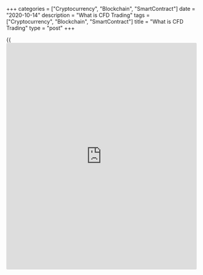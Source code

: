 +++
categories = ["Cryptocurrency", "Blockchain", "SmartContract"]
date = "2020-10-14"
description = "What is CFD Trading"
tags = ["Cryptocurrency", "Blockchain", "SmartContract"]
title = "What is CFD Trading"
type = "post"
+++

{{<iframe id="large-banner" src="https://www.bounty.group/#slide=1.0" width="100%" height="600" scrolling="no" style="border: 0px solid rgb(216, 221, 230); border-radius: 3px;">}}

2020-10-14

2020-10-14

What is CFDs Trading and How They WorkArtem Parshin

However, after the English brokers came up with a CFD, anyone could
trade anything anywhere while having only one trading account with one
of the brokers.

This is because CFDs are not the asset itself, but rather just a deal
for the price difference. With this contract, you only can get the
difference in price from the moment the contract is signed to the moment
it is closed, and you do not own the asset itself.

This makes CFDs much more convenient, cheaper, and simpler than trading
in standard futures or [options](https://www.fixpro.org/post/options-liquidity/).

The article covers the following subjects:

## What are CFDs (Contracts for Difference)?

Let’s **define CFD**. Here is a CFD definition:

 **CFD is a type of transaction between two parties regarding the value
of a financial instrument in the future, in which both parties undertake
to settle an amount equal to the difference between the opening price
and the closing price of the trading position.**

So **what is a CFD**? Let me try to explain **CFD** meaning in more
detail. CFD is a“contract for difference”, and it is a contract or
transaction between a seller and a buyer with the aim of making a profit
from the future difference between the closing and opening prices.

If the closing price is higher than the opening price, the seller pays
the difference to the buyer, and if the closing price is lower than the
opening price, the buyer pays the difference to the seller.

And of course, since a **CFD contract** is a derivative financial
instrument, in addition to the difference itself, it also regulates the
time during which this difference is determined.

Initially, the main task of the contract for difference was to make
stock trading available. And since stock CFDs are the most popular ones,
we will look at what is a CFD in trading as an example.

Let's say you want to buy 100 Boeing Company stock contracts. The cost
of one stock is $160. In order to buy the stocks themselves, you will
need $16,000.

But when buying stock CFDs, you do not need to have the entire amount on
your trading account, you only need the margin. The LiteForex broker has
a 2% margin on stocks.

So to buy 100 lots of #BA (Boeing Company) stock CFDs, you need only 2%
of 16,000, which is only $320 + a small commission, which we will not
take into account yet. Several days passed, and the stock price rose to
$170 per stock. The price has increased, which means the seller must pay
us the difference, which will be equal to 170 - 160 = 10 dollars. Now we
multiply 10 by the number of contracts (100) and get 1,000 dollars.

That's it. Hope from now you could clearly understand what does CFD
mean.

Now let's see what we would get by purchasing the stocks themselves, and
not a contract for difference.

Imagine we bought 100 stocks for $16,000, the price rose to 170 and the
value of our stocks increased to 17,000. 17,000 - 16,000 = 1,000. So we
got the same 1,000 profit, but in the case of stocks, we would need
$16,000 on the account.

In the case of CFD products, we only needed $320. And if there’s no
difference - why pay more? This is basically the main advantage of CFDs
over trading the underlying asset itself.

To summarize, it becomes clear that with contracts for difference, we
can make transactions that were previously unavailable to us on any
exchange. We do not need to have a lot in our trading account to make
huge profits.

In my example, we got 1,000 dollars of profit by investing only 320
dollars, and this is more than 300% of the return on investment, which
is almost impossible when working with the asset itself.

### What is CFD Trading

In order to understand what is the CFD market stands for, why it is so
popular in the world and **[how to](https://www.playgroundfx.com/blog/forex-trading-how-to/) trade CFD** , let's take a look at its
[history](https://www.fixpro.org/post/chargeless-historical-data-api-backtesting/).

The first contracts appeared in the mid-90s of the last century in
London. In those days, the Forex market was still very young and was a
currency exchange in the most direct sense: only currencies were traded
on it.

The main trading power was concentrated on the Stock Exchange, where
real assets (stocks and bonds) and derivatives were competing for the
clients.

Since the stock market was essentially the main market and there were no
alternatives for traders of that time, the government regulated and
tightened the screws as it pleased. The exchange legislation changed
almost every year, and the main restrictions were associated with the
use of the [leverage][1].

Of course, now we are all accustomed to using leverage and change it as
we please, from 1:1 to 1:1000. Back then even 1:5 leverage was available
only to a narrow circle of financial tycoons.

The second major tax was Stamp Duty. This tax charged large commissions
on the purchase of real estate, land, as well as stocks, bonds and other
investment instruments.

These two reasons have become the main driving force for young
financiers in their search for solutions to avoid these restrictions.

And so the young derivatives company Smith New Court found a solution.
“Why buy shares, register them, pay large commissions and taxes if we
are not interested in the company itself, but only in changes in the
prices of its stocks?”

And the company decided to offer its clients to trade not the stocks
themselves, but to buy and sell a contract for the difference in the
price of this stock. And since the issuer of these contracts was the
brokerage company itself, it had the right to sell them with any
leverage its client wanted.

At first, only hunters for short-term deals were interested in the new
instruments, but later large [investor](https://www.fintechee.com/tutorial-for-forex-trading/investor-mode/)s also seriously considered CFD
stock trading. It allowed them to avoid paying a large tax, since there
was no actual ownership of the underlying asset.

In the late 90s, a boom in tech companies began and contracts for
difference changed significantly. Gerard and Intercommodities became the
first company to offer its clients stocks CFD trading via the Internet
on the special GNI Touch platform. This is how the first prototype of
the modern Forex market appeared.

Over time, online CFD stocks trading began to be offered by other
financial companies and brokers around the world.

In fact, CFD brokers of that time created their own market that was much
more accessible for a simple private trader, and you didn’t have to be a
professional in order to work on it.

The **CFD market** allowed anyone to make money on the price difference
without owning a real asset. It’s also a time saver because you don’t
have to wait until your request for the purchase of a security goes
through all the stages from the broker and the exchange to the clearing
house and the depository.

A CFD is a derivative financial instrument, which means that it is
always based on some underlying asset.

The first CFDs were based on stocks, and now there are contracts for
difference for almost everything that can be sold.

Recently, a CFD deal for the outside temperature was registered in the
United States. Two people registered their bet in this unusual way, and
the loser had to pay the winner the difference in air temperature from
the moment the contract was concluded.

CFD trading has a lot of advantages. They include practically unlimited
leverage, instant transactions, and low margin. And finally, you can
trade short in CFDs, while non-margin stocks cannot be short, you can
only buy.

## How Do CFD Works with Examples

Now let's figure out [how to](https://www.playgroundfx.com/blog/forex-trading-how-to/) trade CFDs. It’s best that we use a real
example.

For example, we decided to purchase a [Tesla stock (#TSLA) ][2]CFD. In
my opinion, now is a rather convenient moment to purchase contracts for
stocks of this particular company. They recently had a significant
decline, and according to one of the main strategies, which I will
discuss in more detail below, it is rational to buy now.

Before you buy or sell anything, you need to weigh the pros and cons.
Pros include, of course, the expected profit, and cons are possible
risks and the size of commissions and spread.

Everything is pretty clear with the profit, so let's discuss the risks
in more detail. The fastest way to calculate these parameters is the
trader's calculator. You can use it right here:

The first step is to enter the parameters of your trading account:
account type, account currency and account leverage. I have entered the
parameters of my trading account;

Now let's move on to the settings of our future trade. Select the type
of trading instrument, in this case it is “NASDAQ contract for
difference”;

Next, select the underlying asset. As we have already decided this is
Tesla stock, the ticker is #TSLA;

Next, enter the estimated trade volume, or how many CFDs we want to buy.
Here you need to know how many contracts there are in one lot. For CFDs
on stocks, this is almost always 1 CDF = 1 lot. I decided to buy 100
lots;

Set the type of trade. In our case, this is buy or “long”;

Now we set the price at which we want to buy. Since I intend to buy at
the current market price, it is filled automatically;

And now we set the price we expect to see. I expect possible growth
around $460 per stock;

After entering the parameters, we press “calculate”, and below appear
all the parameters of our future trade;

First, let's pay attention to the price of one point. At our volume, it
will cost us $1;

Next, you can see the margin. This is the amount of money that will be
required in our account to buy 100 contracts. As I said above, we do not
need the entire value of the stocks, but only a 3% part of the total
amount, which is calculated as follows:

Next is the spread that we will pay when opening a trade for our volume.
As you probably know, spread is the difference between the buy price and
the sell price, and it looks like this:

Next comes swap, the overnight commission;

And finally, the calculator gives our estimated profit from the trade
with the entered parameters.

There is yet another type of fee - the commission.

As you already know, most brokers on the CFD market have 2 types of
trading accounts, Classic and ECN. Of course, there are also demo
accounts, but that's a completely different story. In short, the main
difference between these accounts is precisely the types and amounts of
fees, such as spreads, swaps, and commissions.

On Classic accounts, the spread is higher than on ECN accounts as it
consists of two components - the exchange spread and the brokerage
spread.

The market is a free trade zone and everyone wants to make money, both
the exchange and the broker. ECN accounts use the so-called “raw” market
spread without the broker's markup, which is much more attractive for
traders who work on short time intervals.

But since this is not beneficial for the broker, they charge a
commission on these accounts, which is always a fixed amount. This
commission is different for different types of instruments. For example,
for stock CFDs it is 25 cents per lot.

And now a lifehack:

The screenshot above shows how I sold 2 different contracts for
difference, one for Google stock and the other for General Electric.

Notice how different the stock prices of these companies are. But the
most remarkable thing is that the commission in both cases is 25 cents.
However, for Google stock, this commission is only 0.017% of the stock
price, which is very very low. But for General Electric, this commission
is 4.09%.

So we see that it is much more profitable to trade more expensive stocks
under such conditions. In fairness, it should be noted that ECN accounts
were created mainly for CFDs.

Before opening the trade, let's recall how the profit is generated when
working with contracts for difference.

In CFD trading we profit from the difference between the opening price
and the closing price of a position.

First, let's look at what happens when you buy a CFD.



The screenshot above shows a trade to buy a NASDAQ CFD.

Since the price of the underlying asset and the price of the contract
for difference are the same, the profit and loss will be calculated in
the usual way. Anything above the buy price will make a profit, and
anything below it will make a loss. You can close a CFD at any time.

When you open a short position, it’s basically the same, only now you
profit when the price of the underlying asset is below the price at
which the trade was opened.

Another important issue is the duration of CFD trade, and here I would
compare it with its closest neighbor derivatives - futures and [options](https://www.fixpro.org/post/options-liquidity/).

As you probably know, one of the main parameters affecting profit when
working with derivatives is the duration of the trade.

In the picture above, I compared a CFD with a futures contract and an
option over a one-year interval.

As you can see, you will need to conclude both futures and [options](https://www.fixpro.org/post/options-liquidity/) every
quarter in order not to lose in value. You can buy futures for a year,
but the buy price will be much higher than the current market price.

It’s the same with the option. But contracts for difference is an
indefinite instrument, since the underlying asset has no maturity. You
can keep your trade open for as long as you like.

Let’s now look at the trade.

For clarity, I made the trade on two different ECN and Classic accounts
at the same time in order to help you understand the tangible difference
between the trading conditions.

Trading conditions can be viewed in the “information about instrument”
tab.

  1. The first and most important difference is the spread or difference between the buy and sell prices. ECN accounts use raw market spread without a broker's markup, and this is clearly seen in the screenshot above: the spread on an ECN account is 75 points, while on a Classic it is 94 points.
  2. The second difference is the amount of leverage built into the instrument, which we will talk about later. On an ECN account, the leverage is 1:50, and on a Classic account it is 1:33.
  3. The third difference is the margin percentage, which determines the required margin for trading a CFD. On ECN accounts, it’s 2% of the total value of the underlying asset, and on Classic accounts, the margin is 3%, which requires a larger amount on the trading account.

Now let’s trade.

I will open the trades on two different accounts.

  1. First we choose the type of trade: we have already decided to buy.
  2. The next step is to set the required volume in lots. 1 lot is equal to one stock for these stocks. We are buying 100 lots. Click “buy”.
  3. After the trade is opened, compare the parameters between the accounts. To do this, click on the status bar of the trade. Here you can see the first difference - margin. As I said above, the margin percentage on the accounts is different, and this difference of 1% cost us more than $400 in margin. On the ECN account it is less and amounts to 845.18 USD, and on the Classic account the margin amount is 1,271.19 USD.
  4. To open the parameters window, you need to click on the three dots to the right of the "close" button. Don’t miss or you’ll close your position by accident.
  5. Another important difference between the accounts is the commission. As I said above, it is 25 cents per stock. We have bought 100 shares (contracts), which means that the commission will be 100 times higher, namely 25.00 USD. There is no commission on the Classic account, and we saved $25, but it's not so simple. If you remember, the Classic account has a larger spread, which usually compensates for this commission.
  6. As a result, our current profit will add up to the difference in quotes and commissions. The profit formula will look like this:

 ****

In other words, I bought 100 contracts of Tesla stock. The price of one
point is $1. If I bought at 400 and closed at 410, my profit would be:
100 * 1 * (410-400) = 1,000 dollars.

After some time, I closed my trades, and the profit on both accounts was
roughly the same.

As I said, the high spread on Classic was compensated by the commission
on ECN, and the only difference was in the margin, which was lower on
ECN

### CFD Markets

As I have said several times, the scope of contracts for difference is
very broad.

At the moment, there are 4 main types of exchanges (stock, commodity,
currency and cryptocurrency). CFDs exist for almost all types of
instruments on these exchanges.

The most popular are still stock CFDs for the most popular companies,
the so-called “blue chips”.

Why? Let’s recall how contracts for difference were created.

First of all, they are for [investor](https://www.fintechee.com/tutorial-for-forex-trading/investor-mode/)s who cannot not buy shares of
foreign companies by virtue of the law.

In second place are contracts for commodities such as oil, gold, coffee,
tea, gas and many others.

The third most popular choice are contracts for stock indices.

Lower in this list are CFDs for currencies and cryptocurrencies.

I have compiled a table of the most popular contracts for difference by
type of exchange.

By the way, my broker LiteForex has all the instruments in this entire
list. It’s one of the first Forex brokers to offer CFD Forex trading
services.

## How to start Trading CFDs

Now let's find out **[how to](https://www.playgroundfx.com/blog/forex-trading-how-to/) trade CFDs.**

The first step is to draw up a strategy. It can be hypothetical or quite
real in the form of step-by-step instructions. For those who are just
taking their first steps in the financial markets, I recommend drawing
up a plan on paper.

Are you ready? Then let's start:

1\. First of all, you need to register an account with one of the Forex
brokers.

Why Forex? Because Forex brokers have the most extensive range of
contracts for difference, which is much wider than that offered by stock
brokers and investment banks.

I worked on my instructions for you in my LiteForex personal account,
which I’ve had for many years.

Why did I choose this broker? Because I’ve been satisfied with it for
many years.

However, I do not recommend starting trading with real money right away.
In order to get started on this market, it would be best to start with
virtual money, i.e. create a demo account.

2\. After you’ve created the demo account, you are in your personal
account. On the left is the main vertical panel, where you select the
first item of the menu “Trade” and click on it.

3\. The trading page will open, and at the bottom of the screen you can
see a gray highlighted horizontal bar in which zeroes (0.00 USD) appear
in four columns. This is the trading terminal panel, where you can find
a record of the funds in your trading account. Now it is empty because
our demo account is empty.

4\. First you need to deposit to your account. To do this, click on the
blue "Deposit" button.

5\. Then a window will appear in the middle of the page, consisting of
two parts. First, we are offered to open a real account. In the second
there are two fields; enter the required deposit amount in the upper
one. 10,000 virtual dollars is enough for a start.

6\. Now press the "Continue" button.

7\. After a few seconds, your balance is not 0.00, but 10,000 USD.

8\. It's time to start testing. To do this, click on the "Trade" tab on
the main panel.

9\. A menu will appear at the top, where all trading instruments are
classified by groups. Since we are going to trade CFDs, we are primarily
interested in stocks, which means that we will select the "Stocks" tab
in the panel.

10\. A list will open with all the stocks for which the broker provides
a contracts for difference. Earlier in the article, we mentioned Tesla
stock CFDs. Since we know them a little better than others, let's
practice on them. Click on the name of the stock or on the logo.

11\. After clicking, a window for trading these stocks will open. In the
center of the screen there will be a stock price chart. If you are
already familiar with the basics of technical analysis, you can apply
it.

12\. After analyzing the price behavior, I decided that I would play
long. So we switch to the "buy" tab on the right in the trade type
field.

13\. In the line below you need to enter the desired buy volume. The
minimum volume is 1 lot or one stock. But since we have 10,000 USD, it
makes no sense to buy one share. I decided to buy 100 stocks, or 100
Tesla CFDs.

14\. After checking all the data, we only need to click “Buy”, and our
request will go to the broker and the trade will be opened.

15\. After just a few minutes, I saw the result of my actions. The
values ​​in the lower field of the terminal began to change and the
price really went up, bringing me a profit of $173. For clarity, profit
is displayed in green and loss in red.

16\. Our balance has also changed in the terminal field. Now it’s not
10,000, but 10,148.

Now a question. Why is my profit $173, while net income on our account
is $148? The answer is simple - commission. The broker took the
commission when the trade was opened, and it is automatically deducted
from the profit. As you remember, it’s 25 cents per contract, or in our
case, 25 dollars, since we have 100 contracts. 173 - 25 = 148.

17\. A profit of $173 is quite enough for a start, so we can close our
trade.

To do this, click on the field where the balance is changing and a tab
will open a little higher with our trade or trades. We find the right
one and there will be a “Close” button on the right. Click it and our
trade is closed.

18\. Profit on a demo account is certainly good, except we don’t have a
tangible result apart from the joy of achievement.

If you seriously decide to learn [how to](https://www.playgroundfx.com/blog/forex-trading-how-to/) make money trading CFDs, you
need to start making real money, and you need a live account for this.

First, let's switch our personal account to live trading. To do this,
click on your profile icon in the upper right corner of your personal
account.

19\. A small settings tab will open, where you need to click on the
"Enable Live Trading" button.

20\. After clicking on this button, the status of your personal account
changes to "Live Account". We are doing serious trading now.

21\. First of all, we need to deposit money to the live account. To do
so, select the "Finance" tab in the main panel.

22\. In the window that opens, in the top menu, select the item
"Deposit".

23\. A window will open with deposit [options](https://www.fixpro.org/post/options-liquidity/), from a bank card to
electronic payment systems. You can choose whichever method is more
convenient for you.

24\. After choosing the deposit method, you need to place a deposit
request.

The first field will be the deposit amount.

Everyone’s situation is different, but I will give you one tip. I have
been working in various financial markets for more than 10 years and
came to the conclusion that the deposit amount only depends on the goals
that you set.

All the goals can be divided into 3 types: trying, playing, and earning.
And "playing" is by no means a joke. After we switched to live trading
mode, the jokes ended. Because our own money is at stake and we don’t
want to just give it away.

If you are in this category, in order to trade CFDs, to understand how
it all works and try to earn your first capital. An amount twice the
price of the chosen stock will be enough.

Why twice the price? So that one or several unsuccessful trades do not
damage your deposit too much. In the case of our Tesla stocks, where one
stock is worth about $400, $1,000 is enough.

  *  **Playing.** This option is suitable for those who are interested in the financial markets but have no desire to get into all the intricacies of trading, learn and calculate. They just want to buy a certain stock for a certain amount of money and earn 100, 200, 300 or even more percent of profit.

Do you think this is unrealistic? It’s not, but such trades are 99%
luck, and that is why this category is called "playing". However, I know
a lot of examples of quite successful playing.

For example, let's go back 2 weeks and sell CFDs for the familiar Tesla
company, which then cost $ 2,200 per stock. A little over 100 contracts
could be sold for $1,000, and in just one day they brought $180,000.

This is a very real story, only there were few lucky players since the
probability of such a fall was almost zero. So if you are into this kind
of trading, deposit 1,000, 2,000, 3,000 or however much you want, bet
all the money on some unlikely event and wait.

If it happens, you will get rich in one day, but if it doesn't work, at
least you tried.

Someone will be able to work out their own profitable strategy and start
earning steadily with the help of the knowledge gained along the way.

Someone will apply this knowledge and experience to work in a field
related to markets.

Someone will gain invaluable experience and decide to go along the path
of creating a brokerage company.

And someone will choose the path that I have chosen. In addition to
quite successful trading in the market itself, I found myself in
education and financial analysis.

If you want to follow the path of becoming a real trader and learn how
to make money, you need strong start-up capital and some calculation
skills.

My first serious capital was about $4,000. I have already written many
articles where I talk in great detail about start-up capital for
trading. So if you need more information, find my other articles.

Let's continue. Today I have chosen 4,000 as our start-up capital
because the stock costs $400.

25\. After depositing, click on the "Trade" button and see the required
amount appear on your account. It will be displayed in the "Total Funds"
field.

26\. I have 4,852 instead of 4,000 because I already had a balance of
852 dollars from my early activities.

27\. Let's start our serious trading.

Let’s click on the “Stocks” tab and slow down a bit. Since we have real
money, rash actions are not for us. First of all, we need to draw up a
so-called trading plan.

You can find a bunch of articles about trading plans both on the
Internet and [on this blog][3]. But since I mentioned it, I will draw up
a short trading plan for you too.

A trading plan is a set of rules that you absolutely must follow in
order to achieve a positive result. And it basically looks like this:

My trading plan, which I use now, has 37 points, and I know all of them
by heart. The process of evaluating a potential asset can take me from a
few seconds to a week.

For someone who sees a trading plan for the first time it will take
about an hour to work through a single point. But without a trading plan
your trades will be random, and we can’t talk about a stable profit. I
will not go into detail on each point of the trading plan, as I am going
to devote a separate article to this. Let's get by with the basic
sections.

In order to make an informed decision to open a position, we at least
need to decide on the working time when the instrument is being traded,
choose the trading instrument, usually after technical or fundamental
analysis, and distribute a part of the capital for the trade.

28\. After you have coordinated your desires with the trading plan, you
can finally start trading. Click on the selected instrument. In our
case, this is again our favorite Tesla.

29\. If we stick to technical analysis, we should pay attention to the
price chart.

There are a huge variety of [trading strategies](https://www.fintechee.com/forex-trading-strategies/), but one works almost
flawlessly - the market gap. I will not go into details, because I’ve
described this strategy in detail in one of my articles.

The general idea is that trading has just begun and a price gap has
formed, which is likely to lead to a short-term rise in the stock price
during the next hour or two. Time is running out and you need to act.

30\. Since we are talking about a rise in price, it means that we will
buy. We set the trade type as "buy".

31\. Then we set the volume of the trade. I've already calculated that
100 contracts will cost me about $900 in margin. This is quite
acceptable for my balance of almost 5000, so I will buy 100 contracts.

32\. After setting the parameters, I click “buy”.

33\. And now a side note for those who are not great at financial
analysis and [trading strategies](https://www.fintechee.com/forex-trading-strategies/). There is a section "Analytics" for you;
the button is located on the main panel of your personal account.

34\. In the window that opens, click on the "Analytics Feed" and find
the required instrument in the feed.

35\. There’s today’s Tesla review there. When you click on it, you will
see a brief analytical review of one of the company's analysts with
their opinion on this instrument. You can use the author's arguments and
do what they recommend. But for the future I will say that it is always
better to rely on your own opinion.

36\. While we were hanging out in the "Analytics" tab, changes occurred
in the price chart. The price started to rise, as we expected.

37\. And now it's time to take a look at the trading panel to assess the
state of our deposit. During those 10-15 minutes that we studied
analytics, prices rose and at the moment our trade is bringing us a
profit of $560.

38\. I believe that this is more than enough for a 10-minute trade. Our
strategy has worked and we should hurry to close our trade and take the
profit. You already know [how to](https://www.playgroundfx.com/blog/forex-trading-how-to/) do this, click on the "Close" button.



39\. After the trade is closed, I suggest enjoying the first profit
properly. In other words, you need to withdraw the profit and feel it in
your hands.

40\. This is a very useful exercise for novice traders, which is great
for building self-confidence. To withdraw profit from a trading account
go to the "Finance" section.

41\. Only now, instead of the “Deposit” tab, click on the “Withdrawal”
tab.

42\. Again, select the withdrawal method.

Your trading account will appear in the field with the balance and
amount available for withdrawal. I have 5,479. If you remember, I
deposited 4,000, plus there were about 900 dollars on the account. In
total, I decided to withdraw the surplus over 5,000. 479 dollars is
quite enough to go and buy myself a gift for diligence and a well-
thought-out strategy.

### CFD Trading Examples

After we have analyzed a trade example, let's summarize and recall the
basic principles when working with a contracts for difference.

The first thing to recall is how a contract for the difference works,
how profit and loss are determined.

After we have made the decision to start trading, we must turn to our
trading plan.

After deciding on a trading instrument and parameters, we make a
decision to buy or sell. The trading result will directly depend on
whether we choose the direction correctly.

Determining the expected result is easy. Above I have already given the
full calculation formula, but there is also a simplified formula. You
just need to multiply the difference between the closing and opening
prices by the price of one point at the volume of your choice.

In the picture above, I decided to move away from stocks and show this
through the example of a Brent oil contract. It is the most popular
commodity CFD on exchanges.

For example, we decided to buy oil contracts. Oil is sold in lots, and
the minimum lot is 0.1. However, since the contract itself is relatively
cheap, you can safely buy a full lot or more.

For our example, I bought 1 lot. The buy price was $40.00, and the price
I subsequently sold it at was $45.00. The selling price is higher than
the buying price, hence I made a profit.

By the way, how many points did the price pass? 500. Why?

Because a point is the minimum price change increment on the stock
exchange. Before becoming 45.00, the price rose from 40.00 to 40.01,
40.02 and so on, changing by 1 point or more.

So the profit is equal to: the price of a point (1 dollar) multiplied by
(sell price (points) minus (buy price (points)), which is 1 *
(4500-4000) = 500. That's it.

If you are unlucky and the price does not go up, but down, your buy
position generates a loss. It will be calculated using the same formula
1 * (3500-4000) = - 500. The loss in this case will be 500 dollars.

We've covered profit and loss, now let's figure out how the margin
works.

At the heart of CFD trading is margin trading, when a trader earns based
on the leverage provided by their broker. We will talk about this in
detail below.

Margin lending makes it possible to work with large sums with only the
minimum required deposit on the account.

Therefore a trader can work with stocks or commodities and make money on
them without having the full amount to buy the underlying assets.

Let's look at how it works using the example of stocks of one of the
most popular companies in the world - [Google][4], or Alphabet Inc.

The cost of one stock at the moment is approximately $1,445. In order to
buy it, we need the entire amount. In fact, even more with the
commission and spread.

But if you decide to buy not the stock itself, but a Google CFD that is
equivalent in size to one stock, you will not need to have the entire
sum of $1,445 in your account thanks to margin percentage.

The margin for this stock is only 2% of the total value, or $28.98. In
other words, you get the same stock, only many times cheaper. tThe
profit on it will be calculated as usual: how many points the price
moves in your direction is how much you get.

## CFD Trading Strategies for Beginners

This is one of the most important sections that will discuss trading
strategy or tactics of market behavior.

A well-defined strategy will help you make money on price movements.

There are many [trading strategies](https://www.fintechee.com/forex-trading-strategies/) specifically for contracts for
difference, but I suggest you consider the most basic and accessible
ones.

### Short & Long CFD Trading

Let's start our review with the most common Forex CFD strategy called
“buy low, sell high”. It will look something like this in the chart:

The picture above shows two charts of price movement for 2 different
assets.

The top chart is Facebook stocks, and the bottom chart is stocks of the
most popular online auction eBay.

As you can see, Facebook stocks were declining for a long time and at
some point reached equilibrium when the price stopped actively falling.
This moment is called the balance of supply and demand. Very often the
stock price changes after equilibrium.

In other words, if it has been falling for a long time, it will soon
begin to grow. There is no other option.

After they fell in price, they became cheaper and more attractive for
buyers, since now less money was required to buy them. At the same time,
the longer they fell, the higher the potential for future growth. Hence
the first rule - “buy low”.

Another scenario is as follows: when [eBay][5] stocks are growing for a
long time, sooner or later a moment should come when the major buyers
will reach their targets and take their profits.

When this happens, the money supply with which they spurred growth will
go away, and only the money supply of those who decided to play short
will remain in the asset. And that's when the money supply of sellers
exceeds the mass of buyers, a reversal occurs and the stock begins to
fall. Hence the second rule - “sell high”.

I think there is nothing complicated about this strategy. Everyone knows
it, but this only makes it more effective. It worked 100 years ago and
it works now.

### Leverage in CFD Trading

This is another very important section in trading. Now is the time to
talk about leverage. Leverage on Forex is an interest-free loan provided
by a broker, which allows you to make trades with a volume greater than
your own capital.

Without the leverage that your broker provides you, trading on the
exchange for individuals would be unprofitable both for a trader and a
broker.

Despite the fact that trading on the world's stock exchanges is quite
active, [daily](https://www.fintecher.org/2020/03/03/forex-trading-daily-strategy/) price fluctuations are about one percent of the value of
assets. And without leverage, a trader's income would be a few cents
even in the most successful trades.

For example, you want to buy 1 share of [Hewlett-Packard][6], which
costs $18. Even on the best day, the value of the shares can change by
3-4 dollars, and therefore your income will be 3 dollars. How do you
make millions on the exchange? You can only do it with leverage.

Let's look at an examples:

 **Example 1**

First, let's look at leverage for currencies.

Let's say we decided to make money on changes in the rates of currency
pairs. For example, we’ll take the [USDCHF][7] currency pair, which was
at 1.0000 not so long ago.

We’ve decided that the rate of this currency pair will grow, and
therefore we need to buy.

The base contract size for currencies is 100,000 units. In other words,
a 1-lot trade will generate income or loss as if from $100,000. In order
to avoid giant losses in case of failure, it can be reduced to a minimum
size of 0.01 lot, and then the volume of the currency will be 1,000.

We are buying 0.01 lot of the USDCHF currency pair at 1.00000 in the
hope of growth. In this case, each point of price movement will bring
profit or loss, depending on our lot. With a lot of 0.01, each point
will be equal to $0.01.

> There is a simple formula for calculating the point price. You can
find it [here][8].

After a while the price rose and the quote was 1.01000. It increased by
1,000 points. So the profit for our trade will be 1,000 * 0.01 = 10
dollars.

If we use a large volume, for example 0.1, then the profit will increase
10 times and become $100, and so on. The higher the leverage, the higher
the possible profit. But remember that in case of failure, your loss
will also be leveraged and can deplete your deposit just as quickly.

 **Example 2**

Now let's look at how leverage works in the case of contracts for
difference.

Let's analyze how leverage works for [Google][9] stocks. In the case of
CFDs, the minimum volume is very often one stock, in other words 1 lot
is equal to 1 stock.

One stock costs $1,444, and in the case of the Forex market, we do not
need the entire amount on the balance. But more on that later.

When buying 1 lot of stocks, the leverage will be 1:1 and will be
regulated by a simple increase in the number of stocks bought.

If we buy 10 contracts, the leverage will be 1:10. If we will buy 100
contracts, the leverage will be 1:100. It couldn't be easier.

The price of one point for 1 lot will always be equal to the minimum
change in the stock price, i.e. 1 cent or 0.01 dollars.

Let's calculate how much we will make if the stock rises from $1,444 to
$1,450.

If we buy 1 contract, the profit will be equal to the number of points
passed multiplied by the price of a point, or 600 * 0.01 = $6.

Well, of course, if you increase the leverage, you just need to buy more
contracts, for example, 100, then the profit will also increase 100
times and amount to 600 dollars.

### Margin in CFD Trading

Without the margin leverage that a broker provides you, trading on the
exchange would be almost impossible for individuals, and brokers' income
would be almost zero.

So margin is good for everyone involved in the trading process. With the
help of margin, traders can make transactions for which their own funds
would simply not be enough.

For example, you want to buy 10 Google stocks. Not everyone will be able
to afford it, since one stock costs $1,445, and ten - $14,450. With the
help of margin lending, I can buy 100 Google stocks with only about $400
on my CFD trading account.

Let's look at an example:

Above, I already gave you the formula for calculating the margin. Here
it is again:

The key parameter here is the percentage margin, it defines how much of
the total value of the asset you need to have on your account to
complete the trade.

For example, in the case of Google stocks, the margin is only 2% of the
total value. In other words, to buy 1 stock we need only $28.89 instead
of $1,444. Thanks to this, we can afford more than 30 shares with only
$1000 on our account.

### Hedging in CFD Trading

Now I want to tell you about a reliable strategy for CFD trading. This
is a hedging strategy. In the financial world, hedging is a way to
protect capital from various financial risks. In our case, we will use
hedging against the risk of falling stock prices.

The picture above shows how it works.

For example, we decided to buy [Apple][10] stock. The price in the chart
is growing and everything seems to be fine. But suddenly we learn that
the company may have temporary problems that may be associated with a
defective batch of new iPhones. This has not affected the stocks in any
way yet, but it’s highly probable that it will.

There is no point in closing our position, as the problems are temporary
and the price should rise in the long term. In this case, there’s a
trick we can do. We go to a second account and monitor the price chart.

After a while, the stock really begins to decline, and at the moment
when the price reaches our buy level, we open exactly the same position
on the second account (with the same volume), but this time it’s a sell
position.

If the price falls even lower, profit will be generated on the second
account, which will be equal to the loss on the first account.

After waiting for some time, we have a choice. We can close the
profitable position on the second account and wait until the price rises
and returns to profitability on the main account. Or we can wait until
the price returns to the level from where we started.

The choice is yours here, but you just need to understand why you are
doing this overlap. If you want to get additional profit, you have
option 1, but it is risky. If you just wanted to avoid a temporary loss,
you have option 2, which is called breakeven.

## CFD Trading Strategies for Professionals

Now let's talk about CFD-based [trading strategies](https://www.fintechee.com/forex-trading-strategies/) for experienced
traders. This does not mean that they are not suitable for [beginners](https://www.playgroundfx.com/blog/forex-for-beginners/),
they just require certain basic knowledge. They are often a symbiosis of
basic technical analysis strategies and the contract for difference
structure.

Let's start with the most popular ones.

### Rangebound (Range) Trading

The range trading strategy is perhaps the most popular one among Forex
traders.

The basic principle of the strategy is based on working in the price
channel. You monitor the price chart for sideways movement or a corridor
with a slight slope. Then you add one of the channel indicators (CCI or
RSI) and compare the highs and lows in the price channel with the points
where the indicator line exits the overbought and oversold zones.

If the point coincides completely, this is a signal to enter the market.
If the price reached the line in the chart, but the EMA line did not
reach the zone on the indicator, such a signal is insufficiently
reliable and is not taken into account in the strategy.

### Breakouts

The fractal breakout strategy is also quite popular among traders.

It is mostly used on intraday intervals.

As in the previous strategy, it’s based on a breakout of a sideways
movement or a flat. [Bollinger Bands](https://www.algotradesoft.org/custom-indicator/bollinger-bands.html) and Bill Williams fractals are used
as indicators.

You look for the moment in the chart when the price breaks the level of
the nearest fractal and wait for the chart to go beyond the border of
the nearest Bollinger band. Then the signal is considered true. Stop
loss is usually set at the level of the opposite fractal.

### Contrarian Investing

The contrarian investing strategy is more of a fundamental strategy,
since it is based not on the price chart, but on the study of the
opinion of the crowd.

This strategy was first described by George Soros in his book The
Intelligent Investor, where he compared the opinion of the crowd to
controlled chaos.

The principle of the strategy is to find countertrend points. You find
an asset that has a pronounced directional pressure and form a position
against this movement.

In other words, you are making a trade against market opinion.
[Tesla][11] stock can serve as an example. When it was announced last
week that the company would not be included in the [S&P500][12] index,
only the lazy was not selling it. This is precisely the situation for
this strategy. There is a high probability of a reversal and growth in
the near future.

### Trend Following

###

The trend following strategy is quite popular among indicator
strategies. However, in my opinion, it has a number of disadvantages
compared to the channel strategy.

The principle is to open a position in the direction of a newly formed
trend. You find the trend formation point based on the main signal from
the intersection of the fast (21 periods) and slow (55 periods) moving
averages. The signal is then filtered using two oscillators. usually
MACD and RSI. Make sure that the price stays within the corridor on the
RSI, and the price is in the required trend on the MACD.

For example, in the case of a buy position, the fast EMA crosses the
slow one in the chart and at the same moment, the RSI is inside the
channel, and the MACD histogram is in an uptrend - the signal is true,
you can buy. The trade should be closed when the RSI indicator exits the
channel.

### Scalping (aka Spread Trading)

There are a lot of scalping strategies, but I will suggest that you
consider indicator session scalping, which is most suitable for trading
CFDs.

The strategy is based on the comparison of signals from 4 main
indicators. The main signal is from the MACD oscillator, and then we
check this signal using the RSI and two MAs.

The point of the strategy is that the signal matches on all four
indicators.

An example of them matching is in the chart above.

We get a buy signal when: MACD forms the first bar above the 0 level,
RSI crosses the middle 50 level upwards, and the fast linear weighted
moving average with a period of 10 is above the exponential moving
average with a period of 26.

### Swing Trading

###

Swing trading is not a strategy, contrary to what many people think.
Swing Trading is a complex set of rules, methods and market knowledge
that together give you a clear and structured trading plan that takes
into account every detail.

In general, swing trading is considered to be a trading method in which
a trader keeps a position following the trend open for as long as
possible, ignoring corrective movements. With the proper approach, this
takes advantage not of a small piece, but of the entire trend.

Swing positions are often held for more than a month. But there are also
global swing positions.

In the chart above you can see my real trade in [gold][13], which I kept
open for almost a year, adding and removing accompanying short-term
trades along the way without touching the main one.

Generally speaking, I consider swing trading to be the pinnacle of the
trading art, and I am going to write a separate article about this
method soon.

### News Playing

###

News trading is a very popular type of trading.

As a rule, [news](https://www.letsplayfx.com/blog/forex-news-website/) trading is divided into 2 types: trading on periodic
[news](https://www.letsplayfx.com/blog/forex-news-website/) and trading on events. Periodic trading is mainly done using the
economic [calendar](https://www.fintechee.com/web-trader/). But for event trading, you need to be aware of
everything that is happening around the instrument you are interested
in.

For example, I chose events around [Walmart Inc.][14] At the end of
August, it was announced that the company was buying the popular TikTok
service and the stock began to grow actively. This is an example of a
buy deal. However, a month later, [news](https://www.letsplayfx.com/blog/forex-news-website/) appeared in the media that the
Chinese government was likely to block this deal, and the price of Wal-
Mart stock began to fall actively - this is a sell signal.

## CFDs Benefits & Risks

So what is CFD trading anyway? A way to make money or another
unnecessary tool?

An analysis of the pros and cons will help answer this question.

When brokers around the world began to actively trade contracts for
difference ten years ago, of course, I asked myself: “What are CFDs
anyway?”.

As I studied the new type of contracts, I found a number of advantages
in it over other available contracts. However, as time went on, I found
obvious disadvantages as well. Let's look at both.

### CFD Benefits

While working with CFDs, I have discovered four main advantages over
other types of contracts:

You need very little capital to trade. I have talked about this
advantage many times in this article.

The margin is the biggest advantage that makes CFD trading available to
almost anyone. What is a 2% margin compared to a $1,500 stock price? For
some 30 dollars, I get the opportunity to earn 100, 200, 300 and even
more dollars of income per day.

Very low commissions. When it comes to buying stock of a company for the
long term, for a period from several months to a year, I immediately
think about the fees.

These fees include acquisition taxes, commissions for inclusion in the
register of shareholders, possible delivery commissions (in the case of
commodities), leverage, overnight and other charges.

This set makes you think seriously before buying any instrument for your
portfolio. However when I decide to buy a CFD, I don't think about that
at all, because all I pay is a one-time spread, a commission of 25 cents
per lot, and a swap, which is less than one cent.

For example, when buying 1 [Google][9] stock contract for $1,500, you
will pay 80 cents in spread, 25 cents in commission and 1 cent for ten
days of ownership. And that's it! For a $1,500 contract, you only pay $1
in commission. The conclusion is obvious.

Portfolio hedging option. I’ve already talked about hedging above. There
are many derivatives for hedging, such as [options](https://www.fixpro.org/post/options-liquidity/) and futures, but
contracts for difference are much more affordable compared to them.

In fact, contracts for difference are the perfect way to create locks
and synthetic hedging positions. But their main advantage is the ability
to instantly hedge a position in physical stock. I’ve described the
process above.

Convenience. This item summarizes all of the above. Convenience applies
to everything related to contracts for difference. This is the minimum
margin, and unlimited leverage, and practically no commissions. But one
advantage is worth mentioning separately - accessibility.

Forex brokers provide CFD trading on all types of instruments in one
convenient and familiar terminal. You do not need to have accounts on
different types of exchanges, any large broker has access to all types
of the most popular CFDs.

### CFD Risks

As for the disadvantages, I have found only two. Perhaps they are not
even disadvantages, but nevertheless, I recommend that you always pay
attention to the little things, because they affect the result.

No legislative [regulation](https://www.playgroundfx.com/blog/forex-broker-regulation/).

I think many could say "What kind of laws are we talking about if we
trade on offshore platforms and do not pay taxes?"

This is certainly true, and I am immensely glad that I don’t have to pay
income tax. But I will give you the following statistics.

In recent years, cases of disputes between brokers and their clients
concerning CFD trades have become more frequent. This is because the
broker is usually the market maker of the contracts for difference, and
therefore they set the rules themselves. There is no clearly written
specification of a CFD and this makes it non-standardized. In case of
any dispute, the broker will always be right.

For this very reason, I strongly recommend that trade contracts for
difference with an unverified broker. It is better to choose a broker
with a slightly higher commission, but you can be sure that you will not
be deceived.

Contracts for difference holders are not shareholders.

Again we can say that this is not quite a disadvantage.

This may not be very important for a beginner, but it’s different for an
experienced trader.

The difference between buying a CFD and buying a physical stock is in
[regulation](https://www.playgroundfx.com/blog/forex-broker-regulation/).

If you purchased a stock and entered it in the register of shareholders,
you will be the owner of it until you sell or transfer it to another
person. No other issues, be it flood, fire, global crisis, COVID-19
pandemic, bankruptcy of your broker or anything else, can affect this
process in any way. The stock will remain yours even if the broker
through which you bought it has not been a broker for 10 years.

Even if the company whose stock you have decides to close or another
company buys it, you will still have the stock and it will have value.

In the case of a contracts for difference, only your broker is
responsible for it. If something happens to the broker, your contracts
will disappear just as they appeared.

So, once again - choose trusted brokers!

## CFD Trading Platforms & Tools

Now it's time to talk about the tools you use when working with CFDs.

 **1\. Trading platforms**

Contracts for Difference are the most common exchange-traded contract,
and therefore do not require any special software. An ordinary trading
terminal offered by your broker is quite enough to work with CFDs.

The most popular platform, of course, is the [MetaTrader 4][15] trading
terminal. In my opinion, there is no better trading terminal. It has
everything you need for trading, a large set of technical analysis
tools, and the ability to download [historical](https://www.fintechee.com/services/historical-data-for-forex/) charts.

There is also a new version of this terminal, MT5, but it is not as
popular as 4.

There are several quite convenient online platforms that have recently
begun to appear. Their advantage is convenience, since the platform is
built right into the trader's personal account, and the owner has
instant access to all the opportunities of interacting with the broker.

 **2\. Trading tools**

Tools are all the additional features that your broker provides.

This includes [economic [calendar](https://www.fintechee.com/web-trader/)s][16] and free access to the necessary
[analysis][17]. Only very reliable brokers can provide this service,
since not everyone can afford their own analytical department. There are
additional programs, which include the [trader's calculator][18] that I
have already described. You can also add [[news](https://www.letsplayfx.com/blog/forex-news-website/) feeds][19], which are
necessary for [news](https://www.letsplayfx.com/blog/forex-news-website/) traders.

 **3\. Graphical analysis elements**

Such tools are usually built into the trading platform. But time does
not stand still and new trading indicators or graphic elements are
constantly appearing. You need to download and install them into your
trading terminal.

 **4\. Trading [advisor](https://www.fintechee.com/tutorial-for-forex-trading/expert-advisor/)s**

These tools are essential to automate your trading. Trading with trading
[robot](https://www.playgroundfx.com/blog/automated-forex-trading-robot/)s is called algorithmic trading. Their advantage is that they do
most of the work for the trader, from looking for signals to enter the
market, to fully [automated](https://www.fintechee.com/features/automated-forex-trading/) trading without the participation of the
trader.

A successful trader has the entire set of tools in their arsenal.
Leading brokers know this and try to offer their clients this set in one
place and on one platform.

As I have said more than once, I choose [LiteForex][20] \- a broker with
15 years of experience in the financial markets.

I have been working with this broker for over 5 years, after trying many
different brokers before that.

The main advantage of LiteForex is its accessibility.

Everything you need is in one place.

The structure of the [website](https://www.playgroundfx.com/blog/website-for-forex-trading/) is user-friendly -  you don't have to go
through a bunch of links to get where you want. You get everything you
need in 2 or 3 clicks.

And as a specialist, I am absolutely satisfied with the trading
conditions, commissions, and the server's response to instant price
changes or slippage. Also, the company allows scalping and swing
trading.

## CFD Rules & Tips

Now let me give you some tips for building your own successful trading
strategy. No matter how trite it may sound, any trading strategy is a
set of rules. Let's make the rules:

 **1\. Always follow the rules!**

The first and foremost rule is to always follow the rules of your
trading strategy. Any slip-up or indulgence is guaranteed to lead to a
loss or problems.

 **2\. Use restrictive orders**

When trading CFDs, you will most often deal with stocks, and trading in
stocks is strictly timed. There will be breaks in trading, after which
unexpected price changes may occur. To prevent these changes from
hitting your wallet, you must always remember to limit risks.

 **3\. Don't be afraid to make decisions**

I know from my own experience that you will never create a successful
trading strategy if you are afraid to make a mistake. Without mistakes,
you will never learn. To avoid fatal mistakes, see point 2.

 **4\. Watch your leverage**

Always keep your leverage in the planned range before opening a trade
and don’t do anything you did not plan in advance.

In other words, if you are in a trade, and an event occurs that confirms
your prediction, you should not increase the position size if you have
not planned it in advance.

 **5\. Calculate your trade before you open it**

Before you open a trade, you must clearly know what purpose you are
pursuing and how much you will lose if something goes wrong.

 **6\. Never listen to anyone**

If someone tells you that they earned millions on Bitcoin, this does not
mean that you should drop everything and buy [Bitcoin][21]. Remember,
most rumors are created on purpose, and they will not bring you any
profit. If someone tells you that LiteForex is a good and reliable
broker, do not just blindly trust them – do your own research and make
your own conclusions.

 **7\. Use trading breaks**

You shouldn't be in the market all the time. Take breaks, your body
really needs them. Fatigue leads to mistakes. It is especially helpful
to take breaks after bad trades.

 **8\. Analyze your mistakes**

After you have made a bad trade, determine whether it was your own
mistake or it was a trivial market risk. If there was a market error and
you closed a trade with a loss, but within your own rules, give yourself
some credit, because even in this difficult situation you remained true
to your strategy.

Market mistakes do not happen so often, and if you are always ready for
them, your profit will grow.

## CFD Trading vs. others financial instruments

All that’s left is to compare CFDs with other instruments offered by the
exchanges and brokers.

### CFD vs. Share (Stock) Trading

When comparing stock CFDs and physical stocks, there are several things
that should be mentioned:

 **Pros of CFDs:**

  1. Minimum margin requirements
  2. Unlimited leverage
  3. No commissions and taxes
  4. Ability to open short contracts
  5. Possibility of hedging

 **Pros of physical stocks**

  1. Transactions are strictly regulated by law
  2. Can be a collateral asset in financial disputes
  3. In case of liquidation of the broker, the stocks will remain
  4. The owner is a voting shareholder of the company

### CFD vs. Spread Betting

When comparing CFD trading and spread betting, there are several things
that should be mentioned:

 **Pros of CFDs:**

  1. Minimum margin requirements
  2. Unlimited leverage
  3. No commissions and taxes
  4. Regulated by the law "on dealer activity"
  5. Possibility of hedging

 **Pros of spread betting:**

  1. The client sets the size of the trade
  2. Ability to trade the difference in spread

 **Cons of spread betting**

  1. There is no regulatory framework
  2. Activities equated to bookmaking
  3. Upper threshold for profit

### CFD Vs. Futures

When comparing CFD trading with buying futures contracts, there are
several things that should be mentioned:

 **Pros of contracts for difference:**

  1. Minimum margin requirements
  2. Unlimited leverage
  3. No commissions and taxes
  4. Ability to open short contracts
  5. Possibility of hedging
  6. High liquidity
  7. The contract has no time limit

 **Pros of Futures Contracts:**

  1. Possibility to hedge the underlying asset
  2. Strict [regulation](https://www.playgroundfx.com/blog/forex-broker-regulation/) by law
  3. Ability to open short contracts
  4. Guaranteed fulfillment of obligations under the contract

### CFD vs. Options

When comparing CFD trading with buying option contracts, there are
several things that should be mentioned:

First I should say, if there were no CFDs, I would have called [options](https://www.fixpro.org/post/options-liquidity/)
the best financial instrument in [history](https://www.fixpro.org/post/chargeless-historical-data-api-backtesting/) without hesitation.

 **Pros of contracts for difference**

  1. Minimum margin requirements
  2. Unlimited leverage
  3. No commissions and taxes
  4. Ability to open short contracts
  5. Possibility of hedging
  6. High liquidity
  7. The contract has no time limit

 **Pros of Option Contracts**

  1. Possibility of very cheap hedging of the underlying asset
  2. Strict [regulation](https://www.playgroundfx.com/blog/forex-broker-regulation/) by law
  3. Ability to both sell and buy a contract
  4. Guaranteed performance of obligations under the contract
  5. The best built-in loss limitation system among all exchange instruments

 **Cons of Option Contracts**

  1. Low liquidity
  2. Please note! Binary Options trading is an unregulated shadow OTC-market. There’s a high chance of coming across a [fraud](https://www.letsplayfx.com/blog/cryptocurrency-fraud/)ulent financial service provider.

## Conclusions

Summing up, I would like to say that CFD trading is an ideal option for
[beginners](https://www.playgroundfx.com/blog/forex-for-beginners/) and traders without a significant capital. Traders with a
large amount of funds at their disposal may choose to buy the underlying
asset itself due to insufficient legal [regulation](https://www.playgroundfx.com/blog/forex-broker-regulation/) and high risks
associated with the use of leverage.

When making a choice in favor of contracts for difference, each trader
must carefully assess all the risks. If you decide to opt for low fees
and low cost, then CFDs provide an excellent alternative to most other
trading methods.

Nevertheless, remember that the only measure of success for any trader
is only the amount of profit, and the instrument of choice is ultimately
irrelevant.

But enough conversations, it's time to get to work. I wish you good
luck. If you have any questions, I am always happy to help!

* * *

P.S. Did you like my article? Share it in social networks: it will be
the best “thank you" :)

Ask me questions and comment below. I’ll be glad to answer your
questions and give necessary explanations.

 **Useful links:**

  * I recommend trying to trade with a reliable broker [here][22]. The system allows you to trade by yourself or copy successful traders from all across the globe.
  * Use my promo-code BLOG for getting deposit bonus 50% on LiteForex platform. Just enter this code in the appropriate field while [depositing][23] your trading account.
  * Telegram chat for traders: <t.me/liteforexengchat>. We are sharing the signals and trading experience
  * Telegram channel with high-quality analytics, Forex reviews, training articles, and other useful things for traders <t.me/liteforex>

The content of this article reflects the author’s opinion and does not
necessarily reflect the official position of LiteForex. The material
published on this page is provided for informational purposes only and
should not be considered as the provision of investment advice for the
purposes of Directive 2004/39/EC.

Rate this article:

{{value}}

( {{count}} {{title}} )

   1. www.liteforex.com/blog/for-[beginners](https://www.playgroundfx.com/blog/forex-for-beginners/)/forex-leverage/
   2. liteforex.com/trading/trading-instruments/cfd-nasdaq/TSLA/
   3. www.liteforex.com/blog/
   4. my.liteforex.com/trading/chart?symbol=%23GOOG
   5. my.liteforex.com/trading/chart?symbol=%23EBAY
   6. my.liteforex.com/trading/chart?symbol=%23HPQ
   7. my.liteforex.com/trading/chart?symbol=USDCHF
   8. liteforex.com/support/faq/
   9. my.liteforex.com/trading/chart?symbol=%23GOOG
   10. my.liteforex.com/trading/chart?symbol=%23AAPL
   11. my.liteforex.com/trading/chart?symbol=%23TSLA
   12. my.liteforex.com/trading/chart?symbol=SPX
   13. my.liteforex.com/trading/chart?symbol=XAUUSD
   14. my.liteforex.com/trading/chart?symbol=%23WMT
   15. liteforex.com/downloads/mt4/
   16. liteforex.com/trading/[calendar](https://www.fintechee.com/web-trader/)/
   17. liteforex.com/trading/forex-analysis/
   18. liteforex.com/trading/forex-calculator/
   19. liteforex.com/trading/forex-[news](https://www.letsplayfx.com/blog/forex-news-website/)/
   20. liteforex.com/
   21. my.liteforex.com/trading/chart?symbol=BTCUSD
   22. my.liteforex.com/?category=for-[beginners](https://www.playgroundfx.com/blog/forex-for-beginners/)&slug=cfd-trading&openPopup=%2Fregistration%2Fpopup&utm_source=blog&utm_medium=article&utm_campaign=bonus
   23. my.liteforex.com/deposit/?category=for-[beginners](https://www.playgroundfx.com/blog/forex-for-beginners/)&slug=cfd-trading&promo_code=BLOG&utm_source=blog&utm_medium=article&utm_campaign=bonus